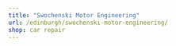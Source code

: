 ```yaml
---
title: "Swochenski Motor Engineering"
url: /edinburgh/swochenski-motor-engineering/
shop: car repair
---
```

